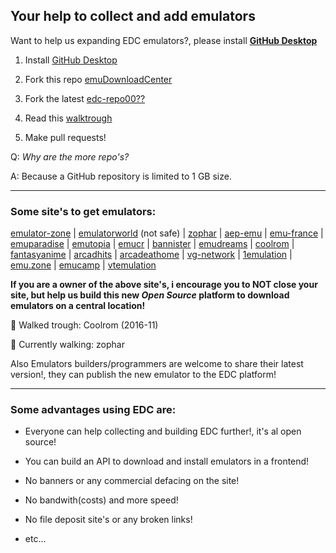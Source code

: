 ## Your help to collect and add emulators

Want to help us expanding EDC emulators?, please install [**GitHub Desktop**](https://desktop.github.com)

1) Install [GitHub Desktop](https://desktop.github.com/)

2) Fork this repo [emuDownloadCenter](https://github.com/PhoenixInteractiveNL/emuDownloadCenter)

3) Fork the latest [edc-repo00??](https://github.com/PhoenixInteractiveNL)

4) Read this [walktrough](https://github.com/PhoenixInteractiveNL/edc-masterhook/wiki/Collecting-walktrough)

5) Make pull requests!

Q: _Why are the more repo's?_

A: Because a GitHub repository is limited to 1 GB size.
***
### Some site's to get emulators:

[emulator-zone](http://www.emulator-zone.com) | 
[emulatorworld](http://www.emulatorworld.com/) (not safe) |
[zophar](http://www.zophar.net) | 
[aep-emu](https://www.aep-emu.de) | 
[emu-france](http://www.emu-france.com) | 
[emuparadise](http://www.emuparadise.me) | 
[emutopia](http://www.emutopia.com/) | 
[emucr](http://www.emucr.com/) | 
[bannister](http://www.bannister.org/software/) | 
[emudreams](http://www.emudreams.pl/) | 
[coolrom](http://coolrom.com/emulators/) | 
[fantasyanime](http://fantasyanime.com/emulators) | 
[arcadhits](http://www.arcadehits.net/index.php?p=ressources&cat=emulateurs) | 
[arcadeathome](https://www.arcadeathome.com/) | 
[vg-network](http://www.vg-network.com/ed/downloads/) | 
[1emulation](http://www.1emulation.com/forums/files/) | 
[emu.zone](https://emu.zone/resources/) | 
[emucamp](http://www.emucamp.com/) | 
[vtemulation](http://www.vtemulation.net/)

**If you are a owner of the above site's, i encourage you to NOT close your site, but help us build this new _Open Source_ platform to download emulators on a central location!**

:checkered_flag: Walked trough: Coolrom (2016-11)

:mans_shoe: Currently walking: zophar

Also Emulators builders/programmers are welcome to share their latest version!, they can publish the new emulator to the EDC platform!
***
### Some advantages using EDC are:
- Everyone can help collecting and building EDC further!, it's al open source!

- You can build an API to download and install emulators in a frontend!

- No banners or any commercial defacing on the site!

- No bandwith(costs) and more speed!

- No file deposit site's or any broken links!

- etc...
